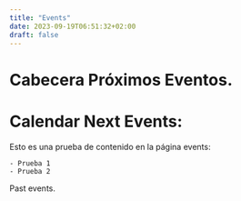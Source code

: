 ```yaml
---
title: "Events"
date: 2023-09-19T06:51:32+02:00
draft: false
---
```


# Cabecera Próximos Eventos.
# Calendar Next Events:

Esto es una prueba de contenido en la página events:

	- Prueba 1
	- Prueba 2

Past events.
